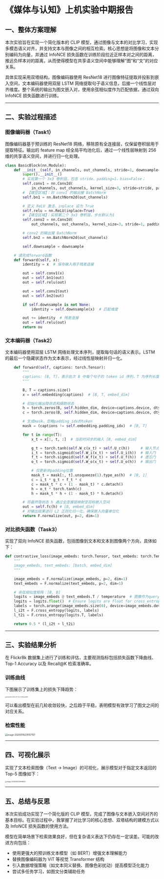 # 《媒体与认知》上机实验中期报告

## 一、整体方案理解

本次实验旨在实现一个简化版本的 CLIP 模型，通过图像与文本的对比学习，实现多模态语义对齐，并支持文本与图像之间的相互检索。核心思想是将图像和文本分别编码为向量，并通过 InfoNCE 损失函数在训练阶段拉近正样本对之间的距离，推远负样本对的距离，从而使得模型在共享语义空间中能够理解“图”和“文”的对应关系。

具体实现采用双塔结构，图像编码器使用 ResNet18 进行图像特征提取并投影到嵌入空间，文本编码器使用双层 LSTM 网络提取句子语义信息，后接一个线性层对齐维度。整个系统的输出为图文嵌入对，使用余弦相似度作为匹配依据，通过双向 InfoNCE 损失函数进行训练。

------

## 二、实验过程描述

### 图像编码器（Task1）

图像编码器基于预训练的 ResNet18 网络，移除原有全连接层，仅保留卷积层用于提取特征。输出的 feature map 经全局平均池化后，通过一个线性层映射到 256 维的共享语义空间，并进行归一化处理。

```python
class BasicBlock(nn.Module):
    def __init__(self, in_channels, out_channels, stride=1, downsample=None):
        super().__init__()
        # 实现第一个 3x3 卷积层，包含 stride、padding=1，bias=False；
        self.conv1 = nn.Conv2d(
            in_channels, out_channels, kernel_size=3, stride=stride, padding=1, bias=False)
        # 【填空区域】：对 conv1 的输出接 BatchNorm
        self.bn1 = nn.BatchNorm2d(out_channels)

        # 定义 ReLU 激活，inplace 设为 True
        self.relu = nn.ReLU(inplace=True)
        # 【填空区域】：实现第二个 3x3 卷积层，步长默认为1
        self.conv2 = nn.Conv2d(
            out_channels, out_channels, kernel_size=3, stride=1, padding=1, bias=False)

        # conv2 的输出接 BatchNorm
        self.bn2 = nn.BatchNorm2d(out_channels)

        self.downsample = downsample

    # 请完成forward函数
    def forward(self, x):
        identity = x  # 保存输入用于残差连接

        out = self.conv1(x)
        out = self.bn1(out)
        out = self.relu(out)

        out = self.conv2(out)
        out = self.bn2(out)

        if self.downsample is not None:
            identity = self.downsample(x)  # 匹配维度

        out += identity  # 残差连接
        out = self.relu(out)
        return ou
```

### 文本编码器（Task2）

文本编码器使用双层 LSTM 网络处理文本序列，提取每句话的语义表示。LSTM 的最后一个隐藏状态作为文本表示，经过线性层映射并归一化。

```python
    def forward(self, captions: torch.Tensor):
        """
        captions: [B, T]，表示批次 B 中每个句子的 token id 序列，T 为序列长度。
        """

        B, T = captions.size()
        x = self.embedding(captions)  # [B, T, embed_dim]

        # 初始化输出隐状态和细胞状态
        h = torch.zeros(B, self.hidden_dim, device=captions.device, dtype=x.dtype)
        c = torch.zeros(B, self.hidden_dim, device=captions.device, dtype=x.dtype)

        # 生成mask，忽略padding_idx的token
        mask = (captions != self.embedding.padding_idx)  # [B, T]

        for t in range(T):
            x_t = x[:, t, :]  # 当前时间步的输入 [B, embed_dim]

            g_t = torch.tanh(self.W_c(x_t) + self.U_c(h))     # 输入节点
            i_t = torch.sigmoid(self.W_i(x_t) + self.U_i(h))  # 输入门
            f_t = torch.sigmoid(self.W_f(x_t) + self.U_f(h))  # 遗忘门
            o_t = torch.sigmoid(self.W_o(x_t) + self.U_o(h))  # 输出门

            # 仅更新非padding位置
            mask_t = mask[:, t].unsqueeze(1).type_as(h)  # [B, 1]
            c = i_t * g_t + f_t * c
            c = mask_t * c + (1 - mask_t) * c.detach()
            h = o_t * torch.tanh(c)
            h = mask_t * h + (1 - mask_t) * h.detach()

        # 将最终隐状态 h 通过全连接层映射至目标嵌入空间
        out = self.fc(h) # [B, embed_dim]
        # 对输出结果进行 L2 正则化归一化，确保嵌入向量单位化
        return F.normalize(out, p=2, dim=1)
```

### 对比损失函数（Task3）

实现了双向 InfoNCE 损失函数，包括图像到文本和文本到图像两个方向，具体如下：

```python
def contrastive_loss(image_embeds: torch.Tensor, text_embeds: torch.Tensor, temperature=0.07):
    """
    image_embeds, text_embeds: [batch, embed_dim]
    """

    image_embeds = F.normalize(image_embeds, p=2, dim=1)
    text_embeds = F.normalize(text_embeds, p=2, dim=1)

    # 余弦相似度矩阵：[B, B]
    logits = image_embeds @ text_embeds.T / temperature  # 图像作为query
    logits = logits.float()  # Ensure logits are float for cross_entropy
    labels = torch.arange(image_embeds.size(0), device=image_embeds.device)
    l_i2t = F.cross_entropy(logits, labels)
    l_t2i = F.cross_entropy(logits.T, labels)

    return 0.5 * (l_i2t + l_t2i)
```

------

## 三、实验结果分析

在 Flickr8k 数据集上进行了训练和评估，主要观测指标包括损失函数下降曲线、Top-1 Accuracy 以及 Recall@K 检索准确率。

### 训练曲线

下图展示了训练集上的损失下降趋势：

<img src="C:\Users\AdorN\OneDrive - mails.tsinghua.edu.cn\桌面\a4ea8d56-5428-4417-9ec1-4636cdddff92.jpg" alt="a4ea8d56-5428-4417-9ec1-4636cdddff92" style="zoom: 25%;" />

可以看出模型在前几轮收敛较快，之后趋于平稳，表明模型有效学习了图文之间的对应关系。

### 检索性能

<img src="C:\Users\AdorN\AppData\Roaming\Typora\typora-user-images\image-20250516235157107.png" alt="image-20250516235157107" style="zoom:50%;" />

------

## 四、可视化展示

实现了文本检索图像（Text → Image）的可视化，展示模型对于指定文本返回的 Top-5 图像如下：

<img src="C:\Users\AdorN\AppData\Roaming\Typora\typora-user-images\image-20250516235448531.png" alt="image-20250516235448531" style="zoom: 33%;" />

------

## 五、总结与反思

本次实验成功实现了一个简化版的 CLIP 模型，完成了图像与文本嵌入空间对齐的基本目标。在实验过程中，我掌握了对比学习的核心思想、双塔结构的建模方式以及 InfoNCE 损失函数的使用方法。

模型在简单场景下检索效果良好，但在复杂语义表达下仍存在一定误差。可能的改进方向包括：

- 使用更强大的预训练文本模型（如 BERT）增强文本理解能力
- 替换图像编码器为 ViT 等视觉 Transformer 结构
- 引入数据增强策略（如文本同义替换、图像色彩扰动）提高模型泛化能力
- 尝试多任务学习，如图文分类辅助任务